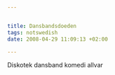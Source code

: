 ```yaml
--- 


title: Dansbandsdoeden 
tags: notswedish
date: 2008-04-29 11:09:13 +02:00 

---
```


Diskotek dansband komedi allvar 